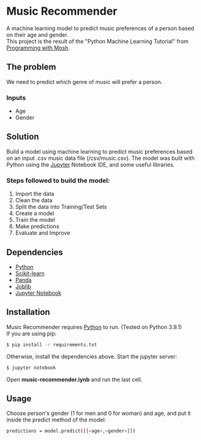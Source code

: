 # Music Recommender

A machine learning model to predict music preferences of a person based on their age and gender.<br/>
This project is the result of the "Python Machine Learning Tutorial" from [Programming with Mosh](https://www.youtube.com/c/programmingwithmosh).

## The problem

We need to predict which genre of music will prefer a person.

### Inputs

- Age
- Gender

## Solution

Build a model using machine learning to predict music preferences based on an input .csv music data file (/csv/music.csv). The model was built with Python using the [Jupyter](https://jupyter.org/) Notebook IDE, and some useful libraries.

### Steps followed to build the model:

1. Import the data
2. Clean the data
3. Split the data into Training/Test Sets
4. Create a model
5. Train the model
6. Make predictions
7. Evaluate and Improve

## Dependencies

- [Python](https://www.python.org/)
- [Scikit-learn](https://scikit-learn.org/stable/)
- [Panda](https://pandas.pydata.org/)
- [Joblib](https://joblib.readthedocs.io/en/latest/)
- [Jupyter Notebook](https://jupyter.org/)

## Installation

Music Recommender requires [Python](https://www.python.org/) to run. (Tested on Python 3.9.1)<br/>
If you are using pip:

```sh
$ pip install -r requirements.txt
```

Otherwise, install the dependencies above. Start the jupyter server:

```sh
$ jupyter notebook
```

Open **music-recommender.iynb** and run the last cell.

## Usage

Choose person's gender (1 for men and 0 for woman) and age, and put it inside the predict method of the model:

```sh
predictions = model.predict([[<age>,<gender>]])
```
